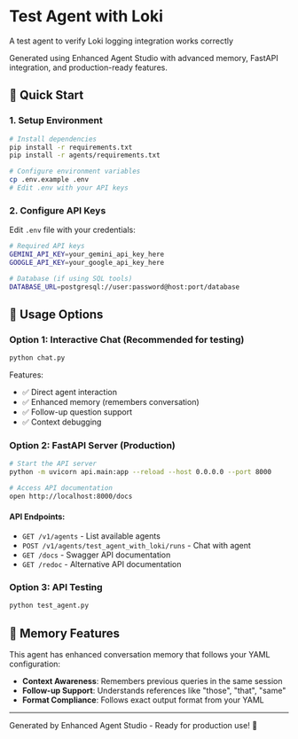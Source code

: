 # Test Agent with Loki

A test agent to verify Loki logging integration works correctly

Generated using Enhanced Agent Studio with advanced memory, FastAPI integration, and production-ready features.

## 🚀 Quick Start

### 1. Setup Environment
```bash
# Install dependencies
pip install -r requirements.txt
pip install -r agents/requirements.txt

# Configure environment variables
cp .env.example .env
# Edit .env with your API keys
```

### 2. Configure API Keys
Edit `.env` file with your credentials:
```bash
# Required API keys
GEMINI_API_KEY=your_gemini_api_key_here
GOOGLE_API_KEY=your_google_api_key_here

# Database (if using SQL tools)
DATABASE_URL=postgresql://user:password@host:port/database
```

## 💬 Usage Options

### Option 1: Interactive Chat (Recommended for testing)
```bash
python chat.py
```

Features:
- ✅ Direct agent interaction
- ✅ Enhanced memory (remembers conversation)
- ✅ Follow-up question support
- ✅ Context debugging

### Option 2: FastAPI Server (Production)
```bash
# Start the API server
python -m uvicorn api.main:app --reload --host 0.0.0.0 --port 8000

# Access API documentation
open http://localhost:8000/docs
```

#### API Endpoints:
- `GET /v1/agents` - List available agents
- `POST /v1/agents/test_agent_with_loki/runs` - Chat with agent
- `GET /docs` - Swagger API documentation
- `GET /redoc` - Alternative API documentation

### Option 3: API Testing
```bash
python test_agent.py
```

## 🧠 Memory Features

This agent has enhanced conversation memory that follows your YAML configuration:
- **Context Awareness**: Remembers previous queries in the same session
- **Follow-up Support**: Understands references like "those", "that", "same"
- **Format Compliance**: Follows exact output format from your YAML

---

Generated by Enhanced Agent Studio - Ready for production use! 🚀
